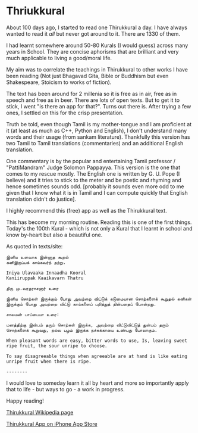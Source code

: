 
# Thriukkural

About 100 days ago, I started to read one Thirukkural a day. I have always wanted to read it *all* but never got around to it. There are 1330 of them.

I had learnt somewhere around 50-80 Kurals (I would guess) across many years in School. They are concise aphorisms that are brilliant and very much applicable to living a good/moral life.

My aim was to correlate the teachings in Thirukkural to other works I have been reading (Not just Bhagavad Gita, Bible or Buddhism but even Shakespeare, Stoicism to works of fiction).

The text has been around for 2 millenia so it is free as in air, free as in speech and free as in beer. There are lots of open texts. But to get it to stick, I went "is there an app for that?". Turns out there is. After trying a few ones, I settled on this for the crisp presentation.

Truth be told, even though Tamil is my mother-tongue and I am proficient at it (at least as much as C++, Python and English), I don't understand many words and their usage (from sankam literature). Thankfully this version has two Tamil to Tamil translations (commentaries) and an additional English translation.

One commentary is by the popular and entertaining Tamil professor / "PattiMandram" Judge Solomon Pappayya. This version is the one that comes to my rescue mostly. The English one is written by G. U. Pope (I believe) and it tries to stick to the meter and be poetic and rhyming and hence sometimes sounds odd. [probably it sounds even more odd to me given that I know what it is in Tamil and I can compute quickly that English translation didn't do justice]. 

I highly recommend this (free) app as well as the Thirukkural text.

This has become my morning routine. Reading this is one of the first things.
Today's the 100th Kural - which is not only a Kural that I learnt in school and know by-heart but also a beautiful one.

As quoted in texts/site:

```
இனிய உளவாக இன்னாத கூறல்
கனிஇருப்பக் காய்கவர்ந் தற்று.

Iniya Ulavaaka Innaadha Kooral
Kaniiruppak Kaaikavarn Thatru

திரு மு.வரதராசனார் உரை

இனிய சொற்கள் இருக்கும் போது அவற்றை விட்டுக் கடுமையான சொற்களைக் கூறுதல் கனிகள் இருக்கும் போது அவற்றை விட்டு காய்களைப் பறித்துத் தின்பதைப் போன்றது.

சாலமன் பாப்பையா உரை:

மனத்திற்கு இன்பம் தரும் சொற்கள் இருக்க, அவற்றை விட்டுவிட்டுத் துன்பம் தரும் சொற்களைக் கூறுவது, நல்ல பழம் இருக்க நச்சுக்காயை உண்பது போலாகும்.

When pleasant words are easy, bitter words to use, Is, leaving sweet ripe fruit, the sour unripe to choose.

To say disagreeable things when agreeable are at hand is like eating unripe fruit when there is ripe.

--------
```

I would love to someday learn it all by heart and more so importantly apply that to life - but ways to go - a work in progress.

Happy reading!

[Thirukkural Wikipedia page](https://en.wikipedia.org/wiki/Tirukku%E1%B9%9Fa%E1%B8%B7)

[Thirukkural App on iPhone App Store](https://apps.apple.com/us/app/thirukkural-ulaga-podhu-marai/id1112571895)
